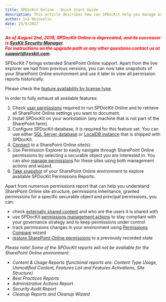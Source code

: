 ```yaml
---
title: SPDocKit Online - Quick Start Guide
description: This article describes how can SPDocKit help you manage and explore your SharePoint Online permissions. 
author: Iva Novoselic
date: 25/5/2017
---
```


**_<span style="color:red">As of August 2nd, 2018, SPDocKit Online is deprecated, and its successor is [SysKit Security Manager](https://www.syskit.com/products/security-manager/).</span>_**</br>
**_<span style="color:red">For instructions on the upgrade path or any other questions contact us at [support@syskit.com](mailto:support@syskit.com).</span>_**

SPDocKit 7 brings extended SharePoint Online support. Apart from the live explorer we had from previous versions, you can now take snapshots of your SharePoint Online environment and use it later to view all permission reports historically.

Please check the [feature availability by license type](https://www.spdockit.com/orders/#online).

In order to fully exhaust all available features:
1. Check [user permissions](#internal/requirements/sharepoint-online-user-permissions-requirements) required to run SPDocKit Online and to retrieve all SharePoint Online settings you want to document.
1. Install SPDocKit on your workstation (any machine that is not part of the SharePoint farm).
1. Configure SPDocKit database, it is required for this feature set. You can use either [SQL Server database](#internal/configuration/configure-spdockit-database) or [LocalDB instance](#internal/configuration/configure-localdb) that is shipped with SPDocKit.  
1. [Connect](#internal/spdockit-spo/connect-to-spo) to a SharePoint Online site(s).
1. Use Permission Explorer to easily navigate through SharePoint Online permissions by selecting a securable object you are interested in. You can also [manage permissions](#internal/permission-management/manage-permissions-ribbon-actions) for these sites using both management actions and wizard.
1. [Take snapshot](#internal/spdockit-spo/spo-snapshots) of your SharePoint Online environment to explore available SPDocKit Permissions Reports.

Apart from numerous permissions report that can help you understand SharePoint Online site structure, permissions inheritance, granted permissions for a specific securable object and principal permissions, you can:
* check [externally shared content](#internal/get-to-know-spdockit/permissions-reports-screen) and who are the users it is shared with
* use SPDocKit [permissions management actions](#internal/permission-management/manage-permissions-ribbon-actions) to stay compliant with your governance strategy and to keep permissions under control
* track permissions changes in your environment using [Permissions Compare](#internal/how-to/compare-wizard/compare-sharepoint-permissions) wizard
* [restore SharePoint Online permissions](#internal/permission-management/restore-permissions) to a previously recorded state  


_Please note! Some of the SPDocKit reports will not be available for the SharePoint Online environment:_
* _Content & Usage Reports (functional reports are: Content Type Usage, Unmodified Content, Features List and Features Activations, Site Structure)_
* _Best Practices Reports_
* _Administrative Actions Report_
* _Security Audit Report_
* _Cleanup Reports and Cleanup Wizard_
